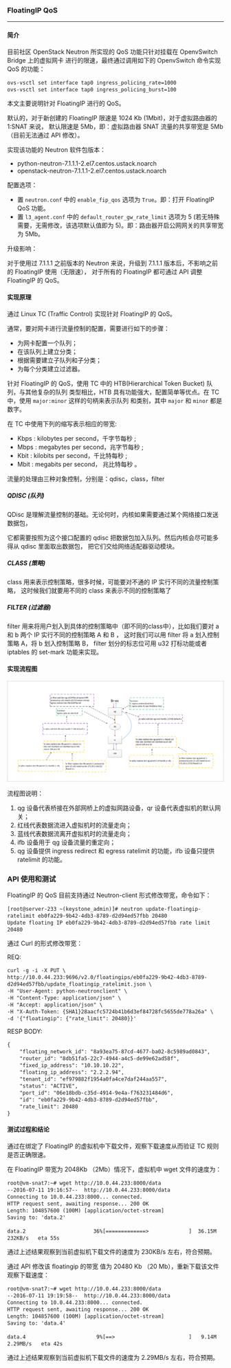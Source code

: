 ### FloatingIP QoS

---

#### 简介

目前社区 OpenStack Neutron 所实现的 QoS 功能只针对挂载在 OpenvSwitch Bridge 上的虚拟网卡
进行的限速，最终通过调用如下的 OpenvSwitch 命令实现 QoS 的功能：

```
ovs-vsctl set interface tap0 ingress_policing_rate=1000
ovs-vsctl set interface tap0 ingress_policing_burst=100
```

本文主要说明针对 FloatingIP 进行的 QoS。

默认的，对于新创建的 FloatingIP 限速是 1024 Kb (1Mbit)，对于虚拟路由器的 1:SNAT 来说，
默认限速是 5Mb，即：虚拟路由器 SNAT 流量的共享带宽是 5Mb（目前无法通过 API 修改）。

实现该功能的 Neutron 软件包版本：

 - python-neutron-7.1.1.1-2.el7.centos.ustack.noarch
 - openstack-neutron-7.1.1.1-2.el7.centos.ustack.noarch

配置选项：

 - 置 `neutron.conf` 中的 `enable_fip_qos` 选项为 `True`。即：打开 FloatingIP QoS 功能。
 - 置 `l3_agent.conf` 中的 `default_router_gw_rate_limit` 选项为 5 (若无特殊需要，无需修改，该选项默认值即为 5)。即：路由器开启公网网关的共享带宽为 5Mb。

升级影响：

 对于使用过 7.1.1.1 之前版本的 Neutron 来说，升级到 7.1.1.1 版本后，不影响之前的 FloatingIP 使用（无限速），
对于所有的 FloatingIP 都可通过 API 调整 FloatingIP 的 QoS。

#### 实现原理

通过 Linux TC (Traffic Control) 实现针对 FloatingIP 的 QoS。

通常，要对网卡进行流量控制的配置，需要进行如下的步骤：

 - 为网卡配置一个队列；
 - 在该队列上建立分类；
 - 根据需要建立子队列和子分类；
 - 为每个分类建立过滤器。

针对 FloatingIP 的 QoS，使用 TC 中的 HTB(Hierarchical Token Bucket) 队列，与其他复杂的队列
类型相比，HTB 具有功能强大，配置简单等优点。在 TC 中，使用 `major:minor` 这样的句柄来表示队列
和类别，其中 `major` 和 `minor` 都是数字。

在 TC 中使用下列的缩写表示相应的带宽:

 - Kbps : kilobytes per second，千字节每秒 ;
 - Mbps : megabytes per second，兆字节每秒 ;
 - Kbit : kilobits per second，千比特每秒 ;
 - Mbit : megabits per second， 兆比特每秒 。

流量的处理由三种对象控制，分别是：qdisc，class，filter

##### QDISC (队列)
QDisc 是理解流量控制的基础。无论何时，内核如果需要通过某个网络接口发送数据包，

它都需要按照为这个接口配置的 qdisc 把数据包加入队列。然后内核会尽可能多得从 qdisc 里面取出数据包，
把它们交给网络适配器驱动模块。
##### CLASS (策略)
class 用来表示控制策略，很多时候，可能要对不通的 IP 实行不同的流量控制策略，
这时候我们就要用不同的 class 来表示不同的控制策略了

##### FILTER (过滤器)
filter 用来将用户划入到具体的控制策略中（即不同的class中），比如我们要对 a 和 b 两个 IP 实行不同的控制策略 A 和 B ，
这时我们可以用 filter 将 a 划入控制策略 A，将 b 划入控制策略 B， filter 划分的标志位可用 u32 打标功能或者 iptables 的 set-mark 功能来实现。

#### 实现流程图

![process][1]

流程图说明：
 1. qg 设备代表桥接在外部网桥上的虚拟网路设备，qr 设备代表虚拟机的默认网关；
 2. 红线代表数据流进入虚拟机时的流量走向；
 3. 蓝线代表数据流离开虚拟机时的流量走向；
 4. ifb 设备用于 qg 设备流量的重定向；
 5. qg 设备提供 ingress redirect 和 egress ratelimit 的功能，ifb 设备只提供 ratelimit 的功能。


### API 使用和测试

FloatingIP 的 QoS 目前支持通过 Neutron-client 形式修改带宽，命令如下：
```
[root@server-233 ~(keystone_admin)]# neutron update-floatingip-ratelimit eb0fa229-9b42-4db3-8789-d2d94ed57fbb 20480
Update floating IP eb0fa229-9b42-4db3-8789-d2d94ed57fbb rate limit 20480
```

通过 Curl 的形式修改带宽：

REQ:
```
curl -g -i -X PUT \
http://10.0.44.233:9696/v2.0/floatingips/eb0fa229-9b42-4db3-8789-d2d94ed57fbb/update_floatingip_ratelimit.json \
-H "User-Agent: python-neutronclient" \
-H "Content-Type: application/json" \
-H "Accept: application/json" \
-H "X-Auth-Token: {SHA1}28aacfc5724b41b6d3ef84728fc5655de778a26a" \
-d '{"floatingip": {"rate_limit": 20480}}'
```

RESP BODY: 
```
{
    "floating_network_id": "8a93ea75-87cd-4677-ba02-8c5989ad0843",
    "router_id": "8db51fa5-22c7-4944-a4c5-de99e62ad58f",
    "fixed_ip_address": "10.10.10.22",
    "floating_ip_address": "2.2.2.94",
    "tenant_id": "ef979882f1954a0fa4ce7daf244aa557",
    "status": "ACTIVE",
    "port_id": "06e18bdb-c35d-4914-9e4a-f763231484d6",
    "id": "eb0fa229-9b42-4db3-8789-d2d94ed57fbb",
    "rate_limit": 20480
}
```

#### 测试过程和结论

通过在绑定了 FloatingIP 的虚拟机中下载文件，观察下载速度从而验证 TC 规则是否正确限速。

在 FloatingIP 带宽为 2048Kb （2Mb）情况下，虚拟机中 wget 文件的速度为：
```
root@vm-snat7:~# wget http://10.0.44.233:8000/data
--2016-07-11 19:16:57--  http://10.0.44.233:8000/data
Connecting to 10.0.44.233:8000... connected.
HTTP request sent, awaiting response... 200 OK
Length: 104857600 (100M) [application/octet-stream]
Saving to: 'data.2'

data.2                      36%[=============>             ]  36.15M   232KB/s   eta 55s
```
通过上述结果观察到当前虚拟机下载文件的速度为 230KB/s 左右，符合预期。

通过 API 修改该 floatingip 的带宽
值为 20480 Kb （20 Mb），重新下载该文件观察下载速度：
```
root@vm-snat7:~# wget http://10.0.44.233:8000/data
--2016-07-11 19:19:58--  http://10.0.44.233:8000/data
Connecting to 10.0.44.233:8000... connected.
HTTP request sent, awaiting response... 200 OK
Length: 104857600 (100M) [application/octet-stream]
Saving to: 'data.4'

data.4                       9%[==>                        ]   9.14M  2.29MB/s   eta 42s
```
通过上述结果观察到当前虚拟机下载文件的速度为 2.29MB/s 左右，符合预期。


[1]: ../../images/funcs/tc.png
